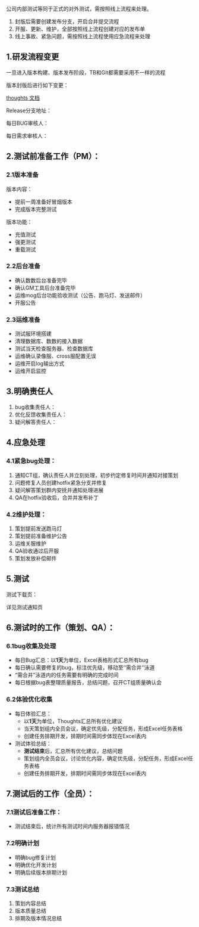 公司内部测试等同于正式的对外测试，需按照线上流程来处理。

1. 封版后需要创建发布分支，开启合并提交流程
2. 开服、更新、维护，全部按照线上流程创建对应的发布单
3. 线上事故、紧急问题，需按照线上流程使用应急流程来处理

## 1.研发流程变更
一旦进入版本构建、版本发布阶段，TB和Git都需要采用不一样的流程

版本封版后进行如下变更：

[thoughts 文档](https://thoughts.teambition.com/workspaces/65fa97cacf0c850018df9956/docs/65fbcdf055ffae000187acdb)

Release分支地址：

每日BUG审核人：

每日需求审核人：

## 2.测试前准备工作（PM）：
### 2.1版本准备
版本内容：

+ 提前一周准备好冒烟版本
+ 完成版本完整测试

版本功能：

+ 充值测试
+ 强更测试
+ 重载测试

### 2.2后台准备
+ 确认数数后台准备完毕
+ 确认GM工具后台准备完毕
+ 运维mog后台功能验收测试（公告、跑马灯、发送邮件）
+ 开服公告

### 2.3运维准备
+ 测试服环境搭建
+ 清理数据库、数数的接入数据
+ 测试当天检查服务器、检查数据库
+ 运维确认录像服、cross服配置无误
+ 运维开启log输出方式
+ 运维开启监控

## 3.明确责任人
1. bug收集责任人：
2. 优化反馈收集责任人：
3. 疑问解答责任人：

## 4.应急处理
### 4.1紧急bug处理：
1. 通知CT组，确认责任人并立刻处理，初步约定修复时间并通知对接策划
2. 问题修复人员创建hotfix紧急分支并修复
3. 疑问解答策划群内安抚并通知处理进展
4. QA在hotfix验收后，合并并发布补丁

### 4.2维护处理：
1. 策划提前发送跑马灯
2. 策划提前准备维护公告
3. 运维关服维护
4. QA验收通过后开服
5. 策划发放补偿邮件

## 5.测试
测试下载页：

详见测试通知页

## 6.测试时的工作（策划、QA）：
### 6.1bug收集及处理
+ 每日Bug汇总：以**1天**为单位，Excel表格形式汇总所有bug
+ 每日确认需要修复的bug，标注优先级，移动至‘’需合并‘’泳道
+ “需合并”泳道内的任务需要有明确的完成时间
+ 每日根据bug表整理质量报告，总结问题，召开CT组质量确认会

### 6.2体验优化收集
+ 每日体验汇总：
    - 以**1天**为单位，Thoughts汇总所有优化建议
    - 当天策划组内全员会议，确定优先级，分配任务，形成Excel任务表格
    - 创建任务排期开发，排期时间需同步体现在Excel表内
+ 测试体验总结：
    - **测试结束**后，汇总所有优化建议，总结问题
    - 策划组内全员会议，讨论优化内容，确定优先级，分配任务，形成Excel任务表格
    - 创建任务排期开发，排期时间需同步体现在Excel表内

## 7.测试后的工作（全员）：
### 7.1**测试后准备工作：**
+ 测试结束后，统计所有测试时间内服务器报错情况

### 7.2明确计划
+ 明确bug修复计划
+ 明确优化开发计划
+ 明确后续版本排期计划

### 7.3测试总结
1. 策划内容总结
2. 版本质量总结
3. 排期及版本情况总结

